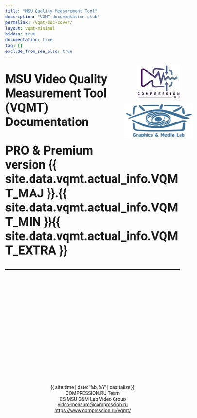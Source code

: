 ```yaml
---
title: "MSU Quality Measurement Tool"
description: "VQMT documentation stub"
permalink: /vqmt/doc-cover/
layout: vqmt-minimal
hidden: true
documentation: true
tag: []
exclude_from_see_also: true
---
```

<html>
<head>
<meta charset="utf-8"/>
<meta http-equiv="Content-Type" content="text/html; charset=utf-8"/>
<link href='http://fonts.googleapis.com/css?family=Roboto' rel='stylesheet' type='text/css'>

<style>
body{
	font-family: 'Roboto';
	font-size: 12pt
}
h1,h2,h3,h4{page-break-before: always;}
h1+h2,h2+h3,h3+h4{
	page-break-before: avoid !important;
}
table{
	width: 100%;
}
.border-table, .border-table>thead>tr>th, .border-table>tbody>tr>td{
  border: 1px solid black;
  border-collapse: collapse;
}
.border-table>thead>tr>th, .border-table>tbody>tr>td {
	padding: 5pt;
}
</style>
</head>
<body>
<img src="/assets/img/vqmt/logo_compression_ru.svg" style="float:right; clear: both; margin-bottom: .4cm; width: 3.75cm; height: 3cm; margin-left: -2cm">
<img src="/assets/img/logo.svg" style="float:right; clear: both; margin-bottom: .4cm; width: 6cm; height: 3cm; margin-right: -1.15cm; margin-left: -2cm">
<p style="font-size:30pt;font-weight: bold;padding-bottom: 1cm;border-bottom:2px solid black">MSU Video Quality<br>Measurement Tool<br>(VQMT)<br>Documentation<br><br>PRO & Premium<br>version {{ site.data.vqmt.actual_info.VQMT_MAJ }}.{{ site.data.vqmt.actual_info.VQMT_MIN }}{{ site.data.vqmt.actual_info.VQMT_EXTRA }}</p>
<div style="margin-top:10cm;text-align:center;font-size:12pt;">
{{ site.time | date: '%b, %Y' | capitalize }}<br>
COMPRESSION.RU Team<br>
CS MSU G&M Lab Video Group<br>
<a href="mailto:video-measure@compression.ru">video-measure@compression.ru</a><br>
<a href="https://www.compression.ru/vqmt/">https://www.compression.ru/vqmt/</a></div>
</body>
</html>